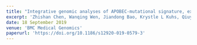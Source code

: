 ```yaml
---
title: "Integrative genomic analyses of APOBEC-mutational signature, expression and germline deletion of APOBEC3 genes, and immunogenicity in multiple cancer types"
excerpt: 'Zhishan Chen, Wanqing Wen, Jiandong Bao, Krystle L Kuhs, Qiuyin Cai, Jirong Long, Xiao-ou Shu, Wei Zheng, Xingyi Guo'
date: 18 September 2019
venue: 'BMC Medical Genomics'
paperurl: 'https://doi.org/10.1186/s12920-019-0579-3'
---
```

